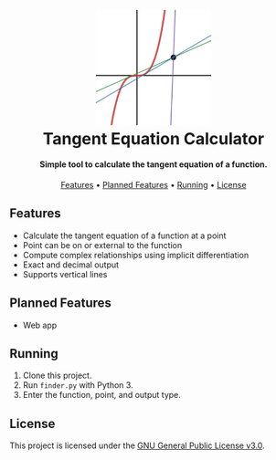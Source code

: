 <h1 align="center">
  <br>
  <a href="https://github.com/sbplat/tangent-equation-calculator">
    <img src="assets/tangent-lines.svg" alt="Tangent Lines" width="40%">
  </a>
  <br>
  Tangent Equation Calculator
  <br>
</h1>

<h4 align="center">Simple tool to calculate the tangent equation of a function.</h4>

<p align="center">
  <a href="#features">Features</a> •
  <a href="#planned-features">Planned Features</a> •
  <a href="#running">Running</a> •
  <a href="#license">License</a>
</p>

## Features

* Calculate the tangent equation of a function at a point
* Point can be on or external to the function
* Compute complex relationships using implicit differentiation
* Exact and decimal output
* Supports vertical lines

## Planned Features

* Web app

## Running

1. Clone this project.
2. Run `finder.py` with Python 3.
3. Enter the function, point, and output type.

## License

This project is licensed under the [GNU General Public License v3.0](LICENSE).
